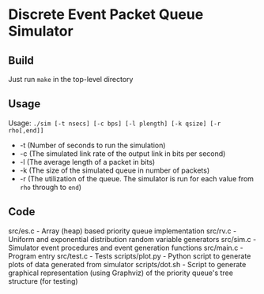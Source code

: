 # Discrete Event Packet Queue Simulator

## Build
Just run `make` in the top-level directory

## Usage
Usage: `./sim [-t nsecs] [-c bps] [-l plength] [-k qsize] [-r rho[,end]]`

- -t (Number of seconds to run the simulation)
- -c (The simulated link rate of the output link in bits per second)
- -l (The average length of a packet in bits)
- -k (The size of the simulated queue in number of packets)
- -r (The utilization of the queue. The simulator is run for each value from `rho` through to `end`)

## Code
src/es.c        - Array (heap) based priority queue implementation
src/rv.c        - Uniform and exponential distribution random variable generators
src/sim.c       - Simulator event procedures and event generation functions
src/main.c      - Program entry
src/test.c      - Tests
scripts/plot.py - Python script to generate plots of data generated from simulator
scripts/dot.sh  - Script to generate graphical representation (using Graphviz) of the priority queue's tree structure (for testing)

